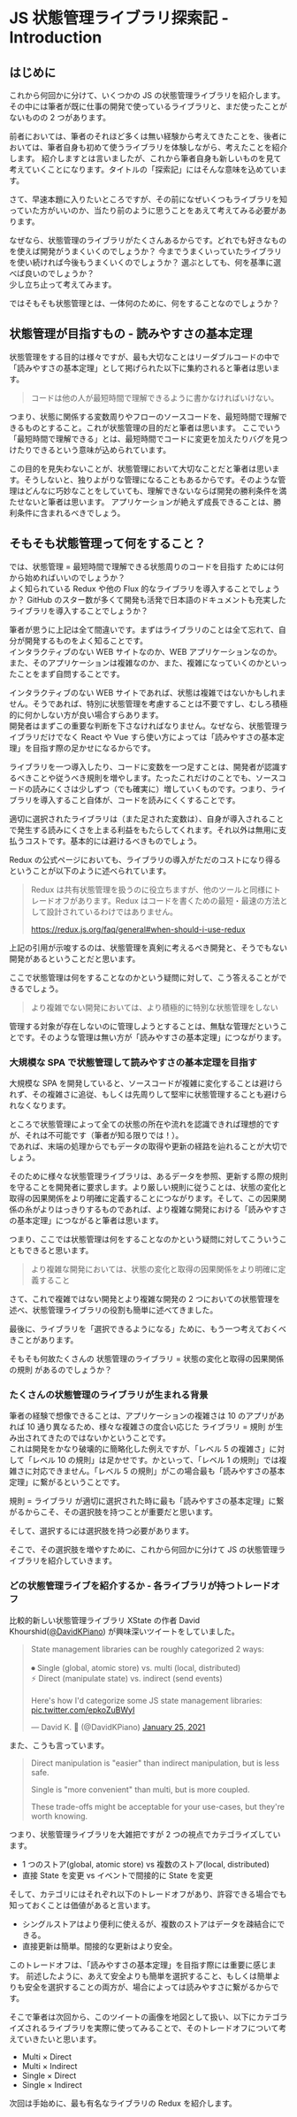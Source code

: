 # JS 状態管理ライブラリ探索記 - Introduction

## はじめに

これから何回かに分けて、いくつかの JS の状態管理ライブラリを紹介します。その中には筆者が既に仕事の開発で使っているライブラリと、まだ使ったことがないものの 2 つがあります。

前者においては、筆者のそれほど多くは無い経験から考えてきたことを、後者においては、筆者自身も初めて使うライブラリを体験しながら、考えたことを紹介します。
紹介しますとは言いましたが、これから筆者自身も新しいものを見て考えていくことになります。タイトルの「探索記」にはそんな意味を込めています。

さて、早速本題に入りたいところですが、その前になぜいくつもライブラリを知っていた方がいいのか、当たり前のように思うことをあえて考えてみる必要があります。

なぜなら、状態管理のライブラリがたくさんあるからです。どれでも好きなものを使えば開発がうまくいくのでしょうか？ 今までうまくいっていたライブラリを使い続ければ今後もうまくいくのでしょうか？ 選ぶとしても、何を基準に選べば良いのでしょうか？  
少し立ち止って考えてみます。

ではそもそも状態管理とは、一体何のために、何をすることなのでしょうか？

## 状態管理が目指すもの - 読みやすさの基本定理

状態管理をする目的は様々ですが、最も大切なことはリーダブルコードの中で「読みやすさの基本定理」として掲げられた以下に集約されると筆者は思います。

> コードは他の人が最短時間で理解できるように書かなければいけない。

つまり、状態に関係する変数周りやフローのソースコードを、最短時間で理解できるものとすること。これが状態管理の目的だと筆者は思います。
ここでいう「最短時間で理解できる」とは、最短時間でコードに変更を加えたりバグを見つけたりできるという意味が込められています。

この目的を見失わないことが、状態管理において大切なことだと筆者は思います。そうしないと、独りよがりな管理になることもあるからです。そのような管理はどんなに巧妙なことをしていても、理解できないならば開発の勝利条件を満たせないと筆者は思います。
アプリケーションが絶えず成長できることは、勝利条件に含まれるべきでしょう。

## そもそも状態管理って何をすること？

では、状態管理 = 最短時間で理解できる状態周りのコードを目指す ためには何から始めればいいのでしょうか？  
よく知られている Redux や他の Flux 的なライブラリを導入することでしょうか？ GitHub のスター数が多くて開発も活発で日本語のドキュメントも充実したライブラリを導入することでしょうか？

筆者が思うに上記は全て間違いです。まずはライブラリのことは全て忘れて、自分が開発するものをよく知ることです。  
インタラクティブのない WEB サイトなのか、WEB アプリケーションなのか。また、そのアプリケーションは複雑なのか、また、複雑になっていくのかといったことをまず自問することです。

インタラクティブのない WEB サイトであれば、状態は複雑ではないかもしれません。そうであれば、特別に状態管理を考慮することは不要ですし、むしろ積極的に何かしない方が良い場合すらあります。  
開発者はまずこの重要な判断を下さなければなりません。なぜなら、状態管理ライブラリだけでなく React や Vue すら使い方によっては「読みやすさの基本定理」を目指す際の足かせになるからです。

<!-- ### 不適切なライブラリは「読みやすさの基本定理」を遠ざける -->

ライブラリを一つ導入したり、コードに変数を一つ足すことは、開発者が認識するべきことや従うべき規則を増やします。たったこれだけのことでも、ソースコードの読みにくさは少しずつ（でも確実に）増していくものです。つまり、ライブラリを導入すること自体が、コードを読みにくくすることです。

適切に選択されたライブラリは（また足された変数は）、自身が導入されることで発生する読みにくさを上まる利益をもたらしてくれます。それ以外は無用に支払うコストです。基本的には避けるべきものでしょう。

Redux の公式ページにおいても、ライブラリの導入がただのコストになり得るということが以下のように述べられています。

> Redux は共有状態管理を扱うのに役立ちますが、他のツールと同様にトレードオフがあります。Redux はコードを書くための最短・最速の方法として設計されているわけではありません。
>
> https://redux.js.org/faq/general#when-should-i-use-redux

上記の引用が示唆するのは、状態管理を真剣に考えるべき開発と、そうでもない開発があるということだと思います。

ここで状態管理は何をすることなのかという疑問に対して、こう答えることができるでしょう。

> より複雑でない開発においては、より積極的に特別な状態管理をしない

管理する対象が存在しないのに管理しようとすることは、無駄な管理だということです。そのような管理は無い方が「読みやすさの基本定理」につながります。

### 大規模な SPA で状態管理して読みやすさの基本定理を目指す

大規模な SPA を開発していると、ソースコードが複雑に変化することは避けられず、その複雑さに追従、もしくは先周りして堅牢に状態管理することも避けられなくなります。

<!-- 安全性を獲得しておくことが、コードを最短で理解しやすくすることにつながります。 -->

ところで状態管理によって全ての状態の所在や流れを認識できれば理想的ですが、それは不可能です（筆者が知る限りでは！）。  
であれば、末端の処理からでもデータの取得や更新の経路を辿れることが大切でしょう。

そのために様々な状態管理ライブラリは、あるデータを参照、更新する際の規則を守ることを開発者に要求します。より厳しい規則に従うことは、状態の変化と取得の因果関係をより明確に定義することにつながります。そして、この因果関係の糸がよりはっきりするものであれば、より複雑な開発における「読みやすさの基本定理」につながると筆者は思います。

つまり、ここでは状態管理は何をすることなのかという疑問に対してこういうこともできると思います。

> より複雑な開発においては、状態の変化と取得の因果関係をより明確に定義すること

さて、これで複雑ではない開発とより複雑な開発の 2 つにおいての状態管理を述べ、状態管理ライブラリの役割も簡単に述べてきました。

最後に、ライブラリを「選択できるようになる」ために、もう一つ考えておくべきことがあります。

そもそも何故たくさんの 状態管理のライブラリ = 状態の変化と取得の因果関係の規則 があるのでしょうか？

### たくさんの状態管理のライブラリが生まれる背景

筆者の経験で想像できることは、アプリケーションの複雑さは 10 のアプリがあれば 10 通り異なるため、様々な複雑さの度合い応じた ライブラリ = 規則 が生み出されてきたのではないかということです。  
これは開発をかなり破壊的に簡略化した例えですが、「レベル 5 の複雑さ」に対して「レベル 10 の規則」は足かせです。かといって、「レベル 1 の規則」では複雑さに対応できません。「レベル 5 の規則」がこの場合最も「読みやすさの基本定理」に繋がるということです。

規則 = ライブラリ が適切に選択された時に最も「読みやすさの基本定理」に繋がるからこそ、その選択肢を持つことが重要だと思います。

そして、選択するには選択肢を持つ必要があります。

<!-- （上記が正しいならば）ライブラリを盲目的に使用せず選択しようとする開発者は、アプリの複雑さに適したライブラリを選択できる可能性を持っていると言えます（失敗の可能性もありますが！）。 -->

そこで、その選択肢を増やすために、これから何回かに分けて JS の状態管理ライブラリを紹介していきます。

### どの状態管理ライブを紹介するか - 各ライブラリが持つトレードオフ

比較的新しい状態管理ライブラリ XState の作者 David Khourshid([@DavidKPiano](https://twitter.com/davidkpiano)) が興味深いツイートをしていました。

<!-- https://twitter.com/DavidKPiano/status/1353712136372039682 -->

<blockquote class="twitter-tweet"><p lang="en" dir="ltr">State management libraries can be roughly categorized 2 ways:<br><br>⏺ Single (global, atomic store) vs. multi (local, distributed)<br>⚡️ Direct (manipulate state) vs. indirect (send events)<br><br>Here&#39;s how I&#39;d categorize some JS state management libraries: <a href="https://t.co/epkoZuBWyI">pic.twitter.com/epkoZuBWyI</a></p>&mdash; David K. 🎹 (@DavidKPiano) <a href="https://twitter.com/DavidKPiano/status/1353712136372039682?ref_src=twsrc%5Etfw">January 25, 2021</a></blockquote> <script async src="https://platform.twitter.com/widgets.js" charset="utf-8"></script>

また、こうも言っています。

> Direct manipulation is "easier" than indirect manipulation, but is less safe.
>
> Single is "more convenient" than multi, but is more coupled.
>
> These trade-offs might be acceptable for your use-cases, but they're worth knowing.

つまり、状態管理ライブラリを大雑把ですが 2 つの視点でカテゴライズしています。

- 1 つのストア(global, atomic store) vs 複数のストア(local, distributed)
- 直接 State を変更 vs イベントで間接的に State を変更

そして、カテゴリにはそれぞれ以下のトレードオフがあり、許容できる場合でも知っておくことは価値があると言います。

- シングルストアはより便利に使えるが、複数のストアはデータを疎結合にできる。
- 直接更新は簡単。間接的な更新はより安全。

このトレードオフは、「読みやすさの基本定理」を目指す際には重要に感じます。
前述したように、あえて安全よりも簡単を選択すること、もしくは簡単よりも安全を選択することの両方が、場合によっては読みやすさに繋がるからです。

そこで筆者は次回から、このツイートの画像を地図として扱い、以下にカテゴライズされるライブラリを実際に使ってみることで、そのトレードオフについて考えていきたいと思います。

- Multi × Direct
- Multi × Indirect
- Single × Direct
- Single × Indirect

次回は手始めに、最も有名なライブラリの Redux を紹介します。
